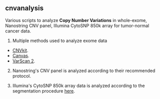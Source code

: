 ## cnvanalysis

Various scripts to analyze **Copy Number Variations** in whole-exome, Nanostring CNV panel, Illumina CytoSNP 850k array for tumor-normal cancer data.

1. Multiple methods used to analyze exome data
  * [CNVkit](https://github.com/etal/cnvkit).
  * [Canvas](https://github.com/Illumina/canvas).
  * [VarScan 2](https://github.com/dkoboldt/varscan).

2. Nanostring's CNV panel is analyzed according to their recommended protocol.

3. Illumina's CytoSNP 850k array data is analyzed according to the segmentation procedure [here](http://varscan.sourceforge.net/copy-number-calling.html#copy-number-methods).
